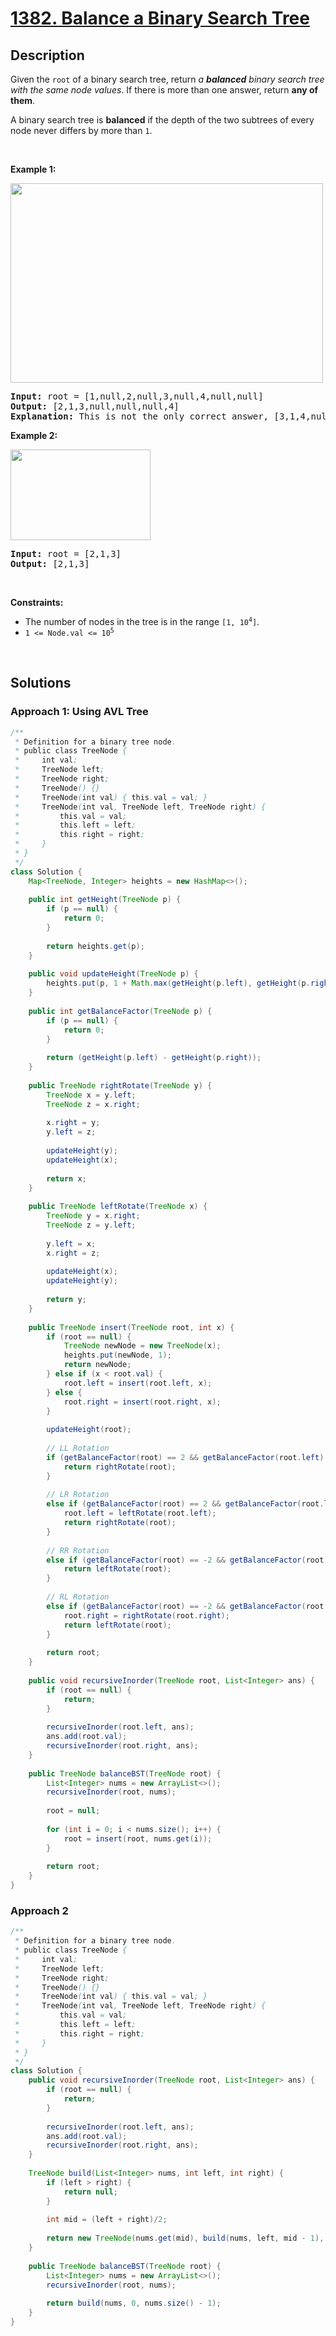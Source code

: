 # [1382. Balance a Binary Search Tree](https://leetcode.com/problems/balance-a-binary-search-tree)

## Description

<p>Given the <code>root</code> of a binary search tree, return <em>a <strong>balanced</strong> binary search tree with the same node values</em>. If there is more than one answer, return <strong>any of them</strong>.</p>

<p>A binary search tree is <strong>balanced</strong> if the depth of the two subtrees of every node never differs by more than <code>1</code>.</p>
<p>&nbsp;</p>

<p><strong class="example">Example 1:</strong></p>
<img alt="" src="https://fastly.jsdelivr.net/gh/doocs/leetcode@main/solution/1300-1399/1382.Balance%20a%20Binary%20Search%20Tree/images/balance1-tree.jpg" style="width: 500px; height: 319px;" />
<pre>
<strong>Input:</strong> root = [1,null,2,null,3,null,4,null,null]
<strong>Output:</strong> [2,1,3,null,null,null,4]
<b>Explanation:</b> This is not the only correct answer, [3,1,4,null,2] is also correct.
</pre>

<p><strong class="example">Example 2:</strong></p>
<img alt="" src="https://fastly.jsdelivr.net/gh/doocs/leetcode@main/solution/1300-1399/1382.Balance%20a%20Binary%20Search%20Tree/images/balanced2-tree.jpg" style="width: 224px; height: 145px;" />
<pre>
<strong>Input:</strong> root = [2,1,3]
<strong>Output:</strong> [2,1,3]
</pre>
<p>&nbsp;</p>

<p><strong>Constraints:</strong></p>
<ul>
    <li>The number of nodes in the tree is in the range <code>[1, 10<sup>4</sup>]</code>.</li>
    <li><code>1 &lt;= Node.val &lt;= 10<sup>5</sup></code></li>
</ul>
<p>&nbsp;</p>

## Solutions

### **Approach 1: Using AVL Tree**

```java
/**
 * Definition for a binary tree node.
 * public class TreeNode {
 *     int val;
 *     TreeNode left;
 *     TreeNode right;
 *     TreeNode() {}
 *     TreeNode(int val) { this.val = val; }
 *     TreeNode(int val, TreeNode left, TreeNode right) {
 *         this.val = val;
 *         this.left = left;
 *         this.right = right;
 *     }
 * }
 */
class Solution {
    Map<TreeNode, Integer> heights = new HashMap<>();
    
    public int getHeight(TreeNode p) {
        if (p == null) {
            return 0;
        }
        
        return heights.get(p);
    }
    
    public void updateHeight(TreeNode p) {
        heights.put(p, 1 + Math.max(getHeight(p.left), getHeight(p.right)));
    }
    
    public int getBalanceFactor(TreeNode p) {
        if (p == null) {
            return 0;
        }
        
        return (getHeight(p.left) - getHeight(p.right));
    }
    
    public TreeNode rightRotate(TreeNode y) {  
        TreeNode x = y.left;
        TreeNode z = x.right;
        
        x.right = y;
        y.left = z;
        
        updateHeight(y);
        updateHeight(x);
        
        return x;
    }  
    
    public TreeNode leftRotate(TreeNode x) {  
        TreeNode y = x.right;
        TreeNode z = y.left;
        
        y.left = x;
        x.right = z;
        
        updateHeight(x);
        updateHeight(y);
        
        return y;
    }  
    
    public TreeNode insert(TreeNode root, int x) {
        if (root == null) {
            TreeNode newNode = new TreeNode(x);
            heights.put(newNode, 1);
            return newNode;
        } else if (x < root.val) {
            root.left = insert(root.left, x);
        } else {
            root.right = insert(root.right, x);
        }
        
        updateHeight(root);
        
        // LL Rotation
        if (getBalanceFactor(root) == 2 && getBalanceFactor(root.left) == 1) {
            return rightRotate(root);
        }
        
        // LR Rotation
        else if (getBalanceFactor(root) == 2 && getBalanceFactor(root.left) == -1) {
            root.left = leftRotate(root.left);
            return rightRotate(root);
        }
        
        // RR Rotation
        else if (getBalanceFactor(root) == -2 && getBalanceFactor(root.right) == -1) {
            return leftRotate(root);
        }
        
        // RL Rotation
        else if (getBalanceFactor(root) == -2 && getBalanceFactor(root.right) == 1) {
            root.right = rightRotate(root.right);
            return leftRotate(root);
        }
        
        return root;
    }
    
    public void recursiveInorder(TreeNode root, List<Integer> ans) {
        if (root == null) {
            return;
        }
        
        recursiveInorder(root.left, ans);
        ans.add(root.val);
        recursiveInorder(root.right, ans);
    }
    
    public TreeNode balanceBST(TreeNode root) {
        List<Integer> nums = new ArrayList<>();
        recursiveInorder(root, nums);
        
        root = null;
        
        for (int i = 0; i < nums.size(); i++) {
            root = insert(root, nums.get(i));
        }
        
        return root;
    }
}
```

### **Approach 2**

```java
/**
 * Definition for a binary tree node.
 * public class TreeNode {
 *     int val;
 *     TreeNode left;
 *     TreeNode right;
 *     TreeNode() {}
 *     TreeNode(int val) { this.val = val; }
 *     TreeNode(int val, TreeNode left, TreeNode right) {
 *         this.val = val;
 *         this.left = left;
 *         this.right = right;
 *     }
 * }
 */
class Solution {
    public void recursiveInorder(TreeNode root, List<Integer> ans) {
        if (root == null) {
            return;
        }
        
        recursiveInorder(root.left, ans);
        ans.add(root.val);
        recursiveInorder(root.right, ans);
    }
    
    TreeNode build(List<Integer> nums, int left, int right) {
        if (left > right) {
            return null;
        }
        
        int mid = (left + right)/2;
        
        return new TreeNode(nums.get(mid), build(nums, left, mid - 1), build(nums, mid + 1, right));
    }
    
    public TreeNode balanceBST(TreeNode root) {
        List<Integer> nums = new ArrayList<>();
        recursiveInorder(root, nums);
        
        return build(nums, 0, nums.size() - 1);
    }
}
```

<!-- tabs:end -->